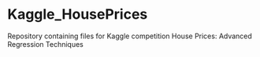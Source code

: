# Kaggle_HousePrices
Repository containing files for Kaggle competition House Prices: Advanced Regression Techniques
